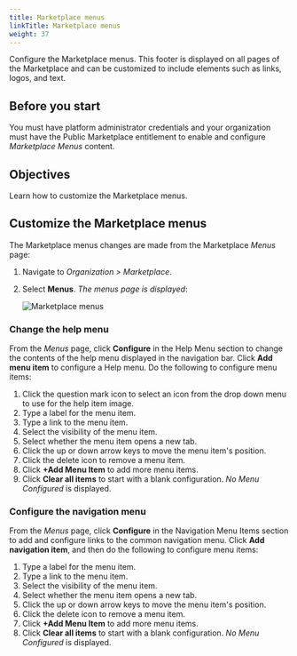 ```yaml
---
title: Marketplace menus
linkTitle: Marketplace menus
weight: 37
---
```


Configure the Marketplace menus. This footer is displayed on all pages of the Marketplace and can be customized to include elements such as links, logos, and text.

## Before you start

You must have platform administrator credentials and your organization must have the Public Marketplace entitlement to enable and configure *Marketplace Menus* content.

## Objectives

Learn how to customize the Marketplace menus.

## Customize the Marketplace menus

The Marketplace menus changes are made from the Marketplace *Menus* page:

1. Navigate to *Organization > Marketplace*.
2. Select **Menus**. *The menus page is displayed*:

    ![Marketplace menus](/Images/marketplace/marketplace_menus.png)

### Change the help menu

From the *Menus* page, click **Configure** in the Help Menu section to change the contents of the help menu displayed in the navigation bar. Click **Add menu item** to configure a Help menu. Do the following to configure menu items:

1. Click the question mark icon to select an icon from the drop down menu to use for the help item image.
2. Type a label for the menu item.
3. Type a link to the menu item.
4. Select the visibility of the menu item.
5. Select whether the menu item opens a new tab.
6. Click the up or down arrow keys to move the menu item's position.
7. Click the delete icon to remove a menu item.
8. Click **+Add Menu Item** to add more menu items.
9. Click **Clear all items** to start with a blank configuration. *No Menu Configured* is displayed.

### Configure the navigation menu

From the *Menus* page, click **Configure** in the Navigation Menu Items section to add and configure links to the common navigation menu. Click **Add navigation item**, and then do the following to configure menu items:

1. Type a label for the menu item.
2. Type a link to the menu item.
3. Select the visibility of the menu item.
4. Select whether the menu item opens a new tab.
5. Click the up or down arrow keys to move the menu item's position.
6. Click the delete icon to remove a menu item.
7. Click **+Add Menu Item** to add more menu items.
8. Click **Clear all items** to start with a blank configuration. *No Menu Configured* is displayed.

